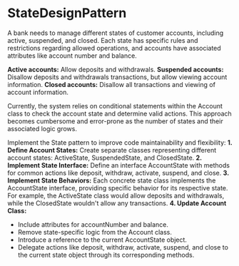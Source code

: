 # StateDesignPattern

A bank needs to manage different states of customer accounts, including active, suspended, and closed. Each state has specific rules and restrictions regarding allowed operations, and accounts have associated attributes like account number and balance.

**Active accounts:** Allow deposits and withdrawals.
**Suspended accounts:** Disallow deposits and withdrawals transactions, but allow viewing account information.
**Closed accounts:** Disallow all transactions and viewing of account information.

Currently, the system relies on conditional statements within the Account class to check the account state and determine valid actions. This approach becomes cumbersome and error-prone as the number of states and their associated logic grows.

Implement the State pattern to improve code maintainability and flexibility:
**1. Define Account States:** Create separate classes representing different account states: ActiveState, SuspendedState, and ClosedState.
**2. Implement State Interface:** Define an interface AccountState with methods for common actions like deposit, withdraw, activate, suspend, and close.
**3. Implement State Behaviors:** Each concrete state class implements the AccountState interface, providing specific behavior for its respective state. For example, the ActiveState class would allow deposits and withdrawals, while the ClosedState wouldn't allow any transactions.
**4. Update Account Class:** 
  * Include attributes for accountNumber and balance.
  * Remove state-specific logic from the Account class.
  * Introduce a reference to the current AccountState object.
  * Delegate actions like deposit, withdraw, activate, suspend, and close to the current state object through its corresponding methods.

